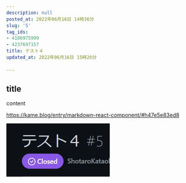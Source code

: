 ```yaml
---
description: null
posted_at: 2022年06月16日 14時36分
slug: '5'
tag_ids:
- 4106975999
- 4237697157
title: テスト４
updated_at: 2022年06月16日 15時26分

---
```

## title
content


https://kame.blog/entry/markdown-react-component/#h47e5e83ed8

<img src='/static/images/articles/5/4cd77d30518cc04add6397a8ef4c81c3.webp' origin_url='https://user-images.githubusercontent.com/42331656/174004504-d109860b-055d-41c6-b05d-ce7678dd3eb0.png' alt='image' />

